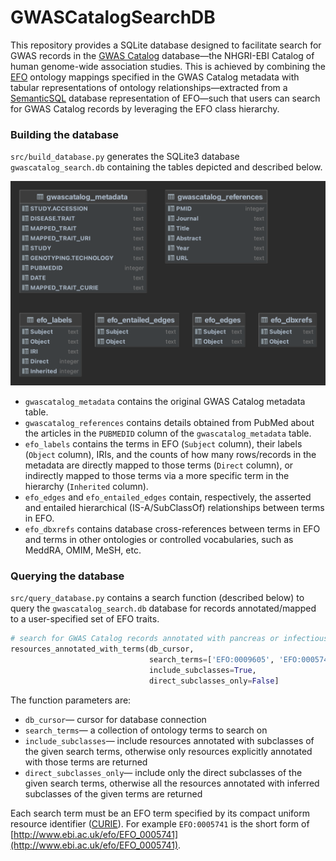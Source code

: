 # GWASCatalogSearchDB

This repository provides a SQLite database designed to facilitate search for GWAS records in the [GWAS Catalog](https://www.ebi.ac.uk/gwas/) database—the NHGRI-EBI Catalog of human genome-wide association studies. This is achieved by combining the [EFO](https://www.ebi.ac.uk/efo/) ontology mappings specified in the GWAS Catalog metadata with tabular representations of ontology relationships—extracted from a [SemanticSQL](https://github.com/INCATools/semantic-sql) database representation of EFO—such that users can search for GWAS Catalog records by leveraging the EFO class hierarchy. 

### Building the database
`src/build_database.py` generates the SQLite3 database `gwascatalog_search.db` containing the tables depicted and described below.

![](resources/gwascatalog_search_tables.png)

- `gwascatalog_metadata` contains the original GWAS Catalog metadata table.
- `gwascatalog_references` contains details obtained from PubMed about the articles in the `PUBMEDID` column of the `gwascatalog_metadata` table. 
- `efo_labels` contains the terms in EFO (`Subject` column), their labels (`Object` column), IRIs, and the counts of how many rows/records in the metadata are directly mapped to those terms (`Direct` column), or indirectly mapped to those terms via a more specific term in the hierarchy (`Inherited` column).
- `efo_edges` and `efo_entailed_edges` contain, respectively, the asserted and entailed hierarchical (IS-A/SubClassOf) relationships between terms in EFO.
- `efo_dbxrefs` contains database cross-references between terms in EFO and terms in other ontologies or controlled vocabularies, such as MeddRA, OMIM, MeSH, etc. 

### Querying the database
`src/query_database.py` contains a search function (described below) to query the `gwascatalog_search.db` database for records annotated/mapped to a user-specified set of EFO traits.

```python
# search for GWAS Catalog records annotated with pancreas or infectious disease
resources_annotated_with_terms(db_cursor, 
                               search_terms=['EFO:0009605', 'EFO:0005741'],
                               include_subclasses=True, 
                               direct_subclasses_only=False]
```
The function parameters are:
- `db_cursor`— cursor for database connection
- `search_terms`— a collection of ontology terms to search on
- `include_subclasses`— include resources annotated with subclasses of the given search terms,
        otherwise only resources explicitly annotated with those terms are returned
- `direct_subclasses_only`— include only the direct subclasses of the given search terms,
        otherwise all the resources annotated with inferred subclasses of the given terms are returned

Each search term must be an EFO term specified by its compact uniform resource identifier ([CURIE](https://www.w3.org/TR/curie/)). For example `EFO:0005741` is the short form of [http://www.ebi.ac.uk/efo/EFO_0005741](http://www.ebi.ac.uk/efo/EFO_0005741).